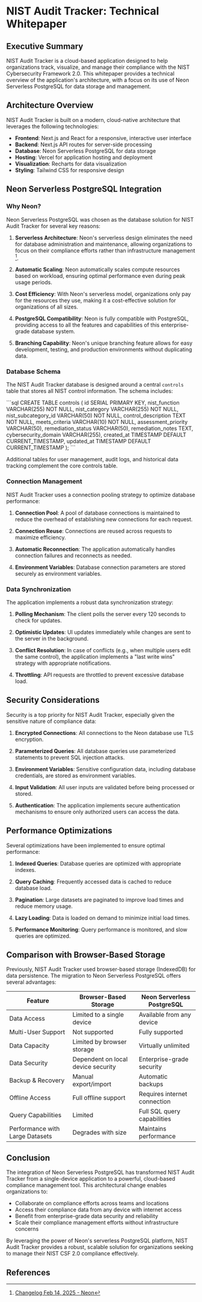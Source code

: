 # NIST Audit Tracker: Technical Whitepaper

## Executive Summary

NIST Audit Tracker is a cloud-based application designed to help organizations track, visualize, and manage their compliance with the NIST Cybersecurity Framework 2.0. This whitepaper provides a technical overview of the application's architecture, with a focus on its use of Neon Serverless PostgreSQL for data storage and management.

## Architecture Overview

NIST Audit Tracker is built on a modern, cloud-native architecture that leverages the following technologies:

- **Frontend**: Next.js and React for a responsive, interactive user interface
- **Backend**: Next.js API routes for server-side processing
- **Database**: Neon Serverless PostgreSQL for data storage
- **Hosting**: Vercel for application hosting and deployment
- **Visualization**: Recharts for data visualization
- **Styling**: Tailwind CSS for responsive design

## Neon Serverless PostgreSQL Integration

### Why Neon?

Neon Serverless PostgreSQL was chosen as the database solution for NIST Audit Tracker for several key reasons:

1. **Serverless Architecture**: Neon's serverless design eliminates the need for database administration and maintenance, allowing organizations to focus on their compliance efforts rather than infrastructure management [^1].

2. **Automatic Scaling**: Neon automatically scales compute resources based on workload, ensuring optimal performance even during peak usage periods.

3. **Cost Efficiency**: With Neon's serverless model, organizations only pay for the resources they use, making it a cost-effective solution for organizations of all sizes.

4. **PostgreSQL Compatibility**: Neon is fully compatible with PostgreSQL, providing access to all the features and capabilities of this enterprise-grade database system.

5. **Branching Capability**: Neon's unique branching feature allows for easy development, testing, and production environments without duplicating data.

### Database Schema

The NIST Audit Tracker database is designed around a central `controls` table that stores all NIST control information. The schema includes:

\`\`\`sql
CREATE TABLE controls (
  id SERIAL PRIMARY KEY,
  nist_function VARCHAR(255) NOT NULL,
  nist_category VARCHAR(255) NOT NULL,
  nist_subcategory_id VARCHAR(50) NOT NULL,
  control_description TEXT NOT NULL,
  meets_criteria VARCHAR(10) NOT NULL,
  assessment_priority VARCHAR(50),
  remediation_status VARCHAR(50),
  remediation_notes TEXT,
  cybersecurity_domain VARCHAR(255),
  created_at TIMESTAMP DEFAULT CURRENT_TIMESTAMP,
  updated_at TIMESTAMP DEFAULT CURRENT_TIMESTAMP
);
\`\`\`

Additional tables for user management, audit logs, and historical data tracking complement the core controls table.

### Connection Management

NIST Audit Tracker uses a connection pooling strategy to optimize database performance:

1. **Connection Pool**: A pool of database connections is maintained to reduce the overhead of establishing new connections for each request.

2. **Connection Reuse**: Connections are reused across requests to maximize efficiency.

3. **Automatic Reconnection**: The application automatically handles connection failures and reconnects as needed.

4. **Environment Variables**: Database connection parameters are stored securely as environment variables.

### Data Synchronization

The application implements a robust data synchronization strategy:

1. **Polling Mechanism**: The client polls the server every 120 seconds to check for updates.

2. **Optimistic Updates**: UI updates immediately while changes are sent to the server in the background.

3. **Conflict Resolution**: In case of conflicts (e.g., when multiple users edit the same control), the application implements a "last write wins" strategy with appropriate notifications.

4. **Throttling**: API requests are throttled to prevent excessive database load.

## Security Considerations

Security is a top priority for NIST Audit Tracker, especially given the sensitive nature of compliance data:

1. **Encrypted Connections**: All connections to the Neon database use TLS encryption.

2. **Parameterized Queries**: All database queries use parameterized statements to prevent SQL injection attacks.

3. **Environment Variables**: Sensitive configuration data, including database credentials, are stored as environment variables.

4. **Input Validation**: All user inputs are validated before being processed or stored.

5. **Authentication**: The application implements secure authentication mechanisms to ensure only authorized users can access the data.

## Performance Optimizations

Several optimizations have been implemented to ensure optimal performance:

1. **Indexed Queries**: Database queries are optimized with appropriate indexes.

2. **Query Caching**: Frequently accessed data is cached to reduce database load.

3. **Pagination**: Large datasets are paginated to improve load times and reduce memory usage.

4. **Lazy Loading**: Data is loaded on demand to minimize initial load times.

5. **Performance Monitoring**: Query performance is monitored, and slow queries are optimized.

## Comparison with Browser-Based Storage

Previously, NIST Audit Tracker used browser-based storage (IndexedDB) for data persistence. The migration to Neon Serverless PostgreSQL offers several advantages:

| Feature | Browser-Based Storage | Neon Serverless PostgreSQL |
|---------|----------------------|----------------------------|
| Data Access | Limited to a single device | Available from any device |
| Multi-User Support | Not supported | Fully supported |
| Data Capacity | Limited by browser storage | Virtually unlimited |
| Data Security | Dependent on local device security | Enterprise-grade security |
| Backup & Recovery | Manual export/import | Automatic backups |
| Offline Access | Full offline support | Requires internet connection |
| Query Capabilities | Limited | Full SQL query capabilities |
| Performance with Large Datasets | Degrades with size | Maintains performance |

## Conclusion

The integration of Neon Serverless PostgreSQL has transformed NIST Audit Tracker from a single-device application to a powerful, cloud-based compliance management tool. This architectural change enables organizations to:

- Collaborate on compliance efforts across teams and locations
- Access their compliance data from any device with internet access
- Benefit from enterprise-grade data security and reliability
- Scale their compliance management efforts without infrastructure concerns

By leveraging the power of Neon's serverless PostgreSQL platform, NIST Audit Tracker provides a robust, scalable solution for organizations seeking to manage their NIST CSF 2.0 compliance effectively.

## References

[^1]: [Changelog Feb 14, 2025 - Neon](https://neon.tech/docs/changelog/2025-02-14)
